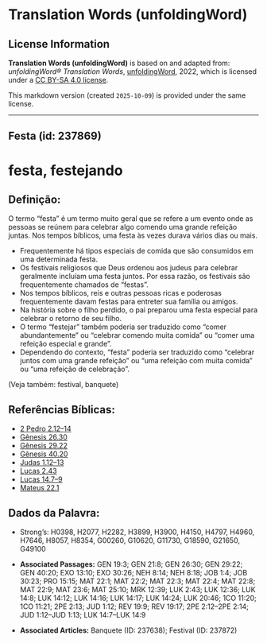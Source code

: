 # Translation Words (unfoldingWord)

## License Information

**Translation Words (unfoldingWord)** is based on and adapted from: _unfoldingWord® Translation Words_, [unfoldingWord](https://unfoldingword.org/utw), 2022, which is licensed under a [CC BY-SA 4.0 license](https://creativecommons.org/licenses/by-sa/4.0/legalcode.en).

This markdown version (created `2025-10-09`) is provided under the same license.



--------------------------------

## Festa (id: 237869)

festa, festejando
=================

Definição:
----------

O termo “festa” é um termo muito geral que se refere a um evento onde as pessoas se reúnem para celebrar algo comendo uma grande refeição juntas. Nos tempos bíblicos, uma festa às vezes durava vários dias ou mais.

* Frequentemente há tipos especiais de comida que são consumidos em uma determinada festa.
* Os festivais religiosos que Deus ordenou aos judeus para celebrar geralmente incluíam uma festa juntos. Por essa razão, os festivais são frequentemente chamados de “festas”.
* Nos tempos bíblicos, reis e outras pessoas ricas e poderosas frequentemente davam festas para entreter sua família ou amigos.
* Na história sobre o filho perdido, o pai preparou uma festa especial para celebrar o retorno de seu filho.
* O termo “festejar” também poderia ser traduzido como “comer abundantemente” ou “celebrar comendo muita comida” ou “comer uma refeição especial e grande”.
* Dependendo do contexto, “festa” poderia ser traduzido como “celebrar juntos com uma grande refeição” ou “uma refeição com muita comida” ou “uma refeição de celebração”.

(Veja também: festival, banquete)

Referências Bíblicas:
---------------------

* [2 Pedro 2\.12–14](https://ref.ly/2Pet2:12-2Pet2:14)
* [Gênesis 26\.30](https://ref.ly/Gen26:30)
* [Gênesis 29\.22](https://ref.ly/Gen29:22)
* [Gênesis 40\.20](https://ref.ly/Gen40:20)
* [Judas 1\.12–13](https://ref.ly/Jude1:12-Jude1:13)
* [Lucas 2\.43](https://ref.ly/Luke2:43)
* [Lucas 14\.7–9](https://ref.ly/Luke14:7-Luke14:9)
* [Mateus 22\.1](https://ref.ly/Matt22:1)

Dados da Palavra:
-----------------

* Strong’s: H0398, H2077, H2282, H3899, H3900, H4150, H4797, H4960, H7646, H8057, H8354, G00260, G10620, G11730, G18590, G21650, G49100

* **Associated Passages:** GEN 19:3; GEN 21:8; GEN 26:30; GEN 29:22; GEN 40:20; EXO 13:10; EXO 30:26; NEH 8:14; NEH 8:18; JOB 1:4; JOB 30:23; PRO 15:15; MAT 22:1; MAT 22:2; MAT 22:3; MAT 22:4; MAT 22:8; MAT 22:9; MAT 23:6; MAT 25:10; MRK 12:39; LUK 2:43; LUK 12:36; LUK 14:8; LUK 14:12; LUK 14:16; LUK 14:17; LUK 14:24; LUK 20:46; 1CO 11:20; 1CO 11:21; 2PE 2:13; JUD 1:12; REV 19:9; REV 19:17; 2PE 2:12–2PE 2:14; JUD 1:12–JUD 1:13; LUK 14:7–LUK 14:9
* **Associated Articles:** Banquete (ID: 237638); Festival (ID: 237872)

